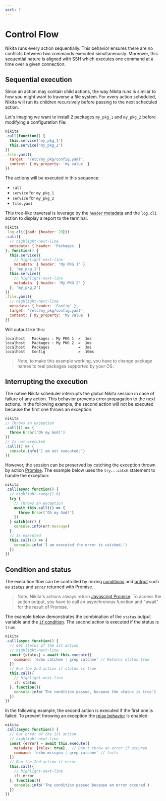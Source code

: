 ```yaml
---
sort: 7
---
```


# Control Flow

Nikita runs every action sequentially. This behavior ensures there are no conflicts between two commands executed simultaneously. Moreover, this sequential nature is aligned with SSH which executes one command at a time over a given connection.

## Sequential execution

Since an action may contain child actions, the way Nikita runs is similar to how you might want to traverse a file system. For every action scheduled, Nikita will run its children recursively before passing to the next scheduled action. 

Let's imaging we want to install 2 packages `my_pkg_1` and `my_pkg_2` before modifying a configuration file:

```js
nikita
.call(function() {
  this.service('my_pkg_1')
  this.service('my_pkg_2')
})
.file.yaml({
  target: '/etc/my_pkg/config.yaml',
  content: { my_property: 'my value' }
})
```

The actions will be executed in this sequence:

* `call`
* `service` for `my_pkg_1`
* `service` for `my_pkg_2`
* `file.yaml`

This tree-like traversal is leverage by the [`header` metadata](/current/metadata/header) and the `log.cli` action to display a report to the terminal.

```js
nikita
.log.cli({pad: {header: 20}})
.call({
  // highlight-next-line
  metadata: { header: 'Packages' }
}, function() {
  this.service({
    // highlight-next-line
    metadata: { header: 'My PKG 1' }
  }, 'my_pkg_1')
  this.service({
    // highlight-next-line
    metadata: { header: 'My PKG 2' }
  }, 'my_pkg_2')
})
.file.yaml({
  // highlight-next-line
  metadata: { header: 'Config' },
  target: '/etc/my_pkg/config.yaml',
  content: { my_property: 'my value' }
})
```

Will output like this:

```
localhost   Packages : My PKG 1  ✔  1ms
localhost   Packages : My PKG 2  ✔  1ms
localhost   Packages             ✔  3ms
localhost   Config               ✔  10ms
```

> Note, to make this example working, you have to change package names to real packages supported by your OS.

## Interrupting the execution

The native Nikita scheduler interrupts the global Nikita session in case of failure of any action. This behavior prevents error propagation to the next actions. In the following example, the second action will not be executed because the first one throws an exception:

```js
nikita
// Throws an exception
.call(() => {
  throw Error('Oh my God!')
})
// Is not executed
.call(() => {
  console.info('I am not executed.')
})
```

However, the session can be preserved by catching the exception thrown by action [Promise](https://nodejs.dev/learn/understanding-javascript-promises). The example below uses the `try...catch` statement to handle the exception:

```js
nikita
.call(async function() {
  // highlight-range{1-8}
  try {
    // Throws an exception
    await this.call(() => {
      throw Error('Oh my God!')
    })
  } catch(err) {
    console.info(err.message)
  }
  // Is executed
  this.call(() => {
    console.info('I am executed the error is catched.')
  })
})
```

## Condition and status

The execution flow can be controlled by mixing [conditions](/current/usages/conditions/) and [output](/current/action/output) such as [`status`](/current/usages/status/) and [`error`](/current/usages/error/) returned with Promise.

> Note, Nikita's actions always return [Javascript Promise](https://nodejs.dev/learn/understanding-javascript-promises). To access the action output, you have to call an asynchronous function and "await" for the result of Promise.

The example below demonstrates the combination of the `status` output variable and the [`if` condition](/current/usages/conditions/). The second action is executed if the status is `true`:

```js
nikita
.call(async function() {
  // Get status of the 1st action
  // highlight-next-line
  const {status} = await this.execute({
    command: 'echo catchme | grep catchme' // Returns status true
  })
  // Run the 2nd action if status is true
  this.call({
    // highlight-next-line
    if: status
  }, function(){
    console.info('The condition passed, because the status is true')
  })
})
```

In the following example, the second action is executed if the first one is failed. To prevent throwing an exception the [relax behavior](/current/metadata/relax/) is enabled:

```js
nikita
.call(async function() {
  // Get error of the 1st action
  // highlight-next-line
  const {error} = await this.execute({
    metadata: {relax: true},  // Don't throw an error if occured
    command: 'echo missyou | grep catchme' // fails
  })
  // Run the 2nd action if error
  this.call({
    // highlight-next-line
    if: error
  }, function(){
    console.info('The condition passed because an error occured')
  })
})
```
